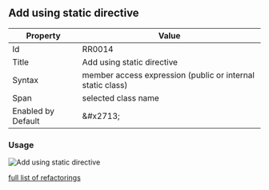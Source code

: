 ## Add using static directive

| Property | Value |
| -------- | ----- |
| Id | RR0014 |
| Title | Add using static directive |
| Syntax | member access expression \(public or internal static class\) |
| Span | selected class name |
| Enabled by Default | &\#x2713; |

### Usage

![Add using static directive](../../images/refactorings/AddUsingStaticDirective.png)

[full list of refactorings](Refactorings.md)